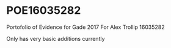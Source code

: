 # POE16035282
Portofolio of Evidence for Gade 2017 For Alex Trollip 16035282

Only has very basic additions currently
